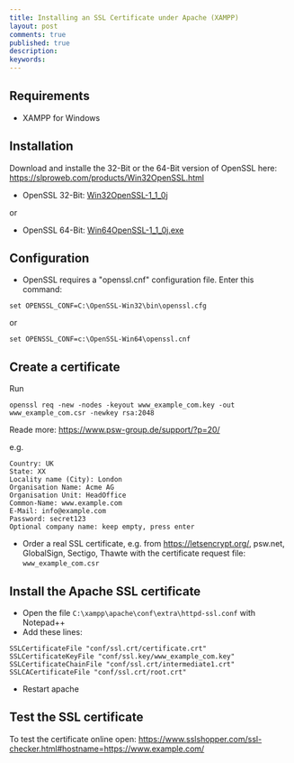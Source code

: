 ```yaml
---
title: Installing an SSL Certificate under Apache (XAMPP)
layout: post
comments: true
published: true
description: 
keywords: 
---
```


## Requirements

* XAMPP for Windows

## Installation

Download and installe the 32-Bit or the 64-Bit version of OpenSSL here: <https://slproweb.com/products/Win32OpenSSL.html>

* OpenSSL 32-Bit: [Win32OpenSSL-1_1_0j](https://slproweb.com/download/Win32OpenSSL-1_1_0j.exe)

or

* OpenSSL 64-Bit: [Win64OpenSSL-1_1_0j.exe](https://slproweb.com/download/Win64OpenSSL-1_1_0j.exe)

## Configuration

* OpenSSL requires a "openssl.cnf" configuration file. Enter this command:

```
set OPENSSL_CONF=C:\OpenSSL-Win32\bin\openssl.cfg
```

or

```
set OPENSSL_CONF=c:\OpenSSL-Win64\openssl.cnf 
```

## Create a certificate

Run

```
openssl req -new -nodes -keyout www_example_com.key -out www_example_com.csr -newkey rsa:2048
```

Reade more: <https://www.psw-group.de/support/?p=20/>

e.g.
```
Country: UK
State: XX
Locality name (City): London
Organisation Name: Acme AG
Organisation Unit: HeadOffice
Common-Name: www.example.com
E-Mail: info@example.com
Password: secret123
Optional company name: keep empty, press enter
```

* Order a real SSL certificate, e.g. from <https://letsencrypt.org/>, psw.net, GlobalSign, Sectigo, Thawte with the certificate request file: `www_example_com.csr`

## Install the Apache SSL certificate

* Open the file `C:\xampp\apache\conf\extra\httpd-ssl.conf` with Notepad++
* Add these lines:

```
SSLCertificateFile "conf/ssl.crt/certificate.crt"
SSLCertificateKeyFile "conf/ssl.key/www_example_com.key"
SSLCertificateChainFile "conf/ssl.crt/intermediate1.crt"
SSLCACertificateFile "conf/ssl.crt/root.crt"
```

* Restart apache

## Test the SSL certificate

To test the certificate online open: <https://www.sslshopper.com/ssl-checker.html#hostname=https://www.example.com/>
